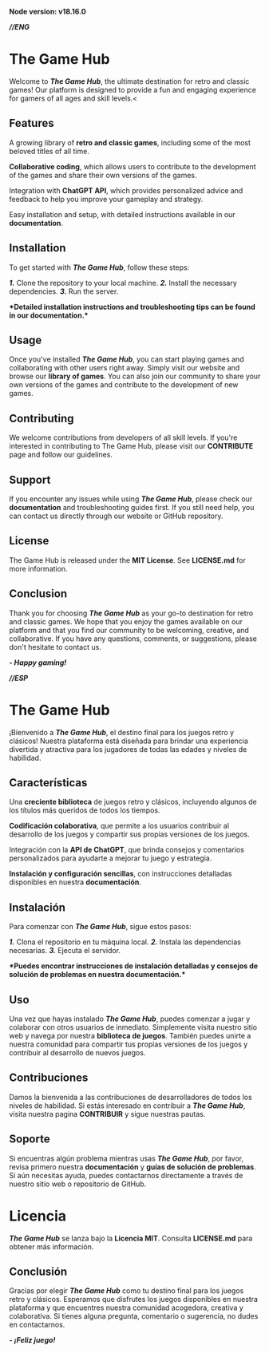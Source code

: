 **Node version: v18.16.0**

**_//ENG_**

# **The Game Hub**

Welcome to **_The Game Hub_**, the ultimate destination for retro and classic games! Our platform is designed to provide a fun and engaging experience for gamers of all ages and skill levels.<

## **Features**

A growing library of **retro and classic games**, including some of the most beloved titles of all time.

**Collaborative coding**, which allows users to contribute to the development of the games and share their own versions of the games.

Integration with **ChatGPT API**, which provides personalized advice and feedback to help you improve your gameplay and strategy.

Easy installation and setup, with detailed instructions available in our **documentation**.

## **Installation**

To get started with **_The Game Hub_**, follow these steps:

**_1._** Clone the repository to your local machine.
**_2._** Install the necessary dependencies.
**_3._** Run the server.

**\*Detailed installation instructions and troubleshooting tips can be found in our **documentation**.\***

## **Usage**

Once you've installed **_The Game Hub_**, you can start playing games and collaborating with other users right away. Simply visit our website and browse our **library of games**. You can also join our community to share your own versions of the games and contribute to the development of new games.

## **Contributing**

We welcome contributions from developers of all skill levels. If you're interested in contributing to The Game Hub, please visit our **CONTRIBUTE** page and follow our guidelines.

## **Support**

If you encounter any issues while using **_The Game Hub_**, please check our **documentation** and troubleshooting guides first. If you still need help, you can contact us directly through our website or GitHub repository.

## **License**

The Game Hub is released under the **MIT License**. See **LICENSE.md** for more information.

## **Conclusion**

Thank you for choosing **_The Game Hub_** as your go-to destination for retro and classic games. We hope that you enjoy the games available on our platform and that you find our community to be welcoming, creative, and collaborative. If you have any questions, comments, or suggestions, please don't hesitate to contact us.

**_- Happy gaming!_**

**_//ESP_**

# **The Game Hub**

¡Bienvenido a **_The Game Hub_**, el destino final para los juegos retro y clásicos! Nuestra plataforma está diseñada para brindar una experiencia divertida y atractiva para los jugadores de todas las edades y niveles de habilidad.

## **Características**

Una **creciente biblioteca** de juegos retro y clásicos, incluyendo algunos de los títulos más queridos de todos los tiempos.

**Codificación colaborativa**, que permite a los usuarios contribuir al desarrollo de los juegos y compartir sus propias versiones de los juegos.

Integración con la **API de ChatGPT**, que brinda consejos y comentarios personalizados para ayudarte a mejorar tu juego y estrategia.

**Instalación y configuración sencillas**, con instrucciones detalladas disponibles en nuestra **documentación**.

## **Instalación**

Para comenzar con **_The Game Hub_**, sigue estos pasos:

**_1._** Clona el repositorio en tu máquina local.
**_2._** Instala las dependencias necesarias.
**_3._** Ejecuta el servidor.

**\*Puedes encontrar instrucciones de instalación detalladas y consejos de solución de problemas en nuestra **documentación**.\***

## **Uso**

Una vez que hayas instalado **_The Game Hub_**, puedes comenzar a jugar y colaborar con otros usuarios de inmediato. Simplemente visita nuestro sitio web y navega por nuestra **biblioteca de juegos**. También puedes unirte a nuestra comunidad para compartir tus propias versiones de los juegos y contribuir al desarrollo de nuevos juegos.

## **Contribuciones**

Damos la bienvenida a las contribuciones de desarrolladores de todos los niveles de habilidad. Si estás interesado en contribuir a **_The Game Hub_**, visita nuestra pagina **CONTRIBUIR** y sigue nuestras pautas.

## **Soporte**

Si encuentras algún problema mientras usas **_The Game Hub_**, por favor, revisa primero nuestra **documentación** y **guías de solución de problemas**. Si aún necesitas ayuda, puedes contactarnos directamente a través de nuestro sitio web o repositorio de GitHub.

# **Licencia**

**_The Game Hub_** se lanza bajo la **Licencia MIT**. Consulta **LICENSE.md** para obtener más información.

## **Conclusión**

Gracias por elegir **_The Game Hub_** como tu destino final para los juegos retro y clásicos. Esperamos que disfrutes los juegos disponibles en nuestra plataforma y que encuentres nuestra comunidad acogedora, creativa y colaborativa. Si tienes alguna pregunta, comentario o sugerencia, no dudes en contactarnos.

**_- ¡Feliz juego!_**
